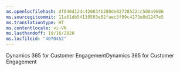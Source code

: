 ```yaml
---
ms.openlocfilehash: df040d12dc420834b280de02728522cc500a9686
ms.sourcegitcommit: 11a61db54119503e82faec5f99c4273e8d1247e5
ms.translationtype: HT
ms.contentlocale: vi-VN
ms.lasthandoff: 10/16/2020
ms.locfileid: "4070452"
---
```

<span data-ttu-id="86267-101">Dynamics 365 for Customer Engagement</span><span class="sxs-lookup"><span data-stu-id="86267-101">Dynamics 365 for Customer Engagement</span></span>
